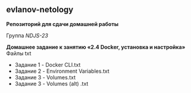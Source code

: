 ## evlanov-netology

**Репозиторий для сдачи домашней работы**

Группа *NDJS-23*

**Домашнее задание к занятию «2.4 Docker, установка и настройка»**
Файлы txt

- Задание 1 - Docker CLI.txt
- Задание 2 - Environment Variables.txt
- Задание 3 - Volumes.txt
- Задание 3 - Volumes (alt) .txt
